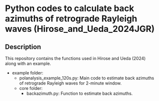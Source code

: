 # Python codes to calculate back azimuths of retrograde Rayleigh waves (Hirose_and_Ueda_2024JGR)

## Description
This repository contains the functions used in Hirose and Ueda (2024) along with an example.
- example folder:
  - polanalysis_example_120s.py: Main code to estimate back azimuths of retrograde Rayleigh waves for 2-minute window.
  - core folder:
    - backazimuth.py: Function to estimate back azimuths.

